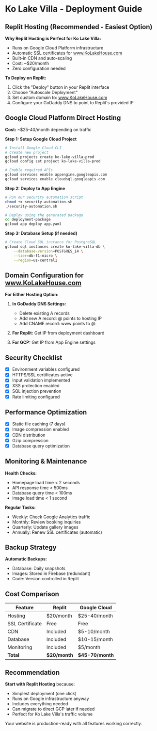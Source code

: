 # Ko Lake Villa - Deployment Guide

## Replit Hosting (Recommended - Easiest Option)

**Why Replit Hosting is Perfect for Ko Lake Villa:**
- Runs on Google Cloud Platform infrastructure
- Automatic SSL certificates for www.KoLakeHouse.com
- Built-in CDN and auto-scaling
- Cost: ~$20/month
- Zero configuration needed

**To Deploy on Replit:**
1. Click the "Deploy" button in your Replit interface
2. Choose "Autoscale Deployment" 
3. Set custom domain to: www.KoLakeHouse.com
4. Configure your GoDaddy DNS to point to Replit's provided IP

## Google Cloud Platform Direct Hosting

**Cost:** ~$25-40/month depending on traffic

**Step 1: Setup Google Cloud Project**
```bash
# Install Google Cloud CLI
# Create new project
gcloud projects create ko-lake-villa-prod
gcloud config set project ko-lake-villa-prod

# Enable required APIs
gcloud services enable appengine.googleapis.com
gcloud services enable cloudsql.googleapis.com
```

**Step 2: Deploy to App Engine**
```bash
# Run our security automation script
chmod +x security-automation.sh
./security-automation.sh

# Deploy using the generated package
cd deployment-package
gcloud app deploy app.yaml
```

**Step 3: Database Setup (if needed)**
```bash
# Create Cloud SQL instance for PostgreSQL
gcloud sql instances create ko-lake-villa-db \
    --database-version=POSTGRES_14 \
    --tier=db-f1-micro \
    --region=us-central1
```

## Domain Configuration for www.KoLakeHouse.com

**For Either Hosting Option:**

1. **In GoDaddy DNS Settings:**
   - Delete existing A records
   - Add new A record: @ points to hosting IP
   - Add CNAME record: www points to @

2. **For Replit:** Get IP from deployment dashboard
3. **For GCP:** Get IP from App Engine settings

## Security Checklist

- [x] Environment variables configured
- [x] HTTPS/SSL certificates active
- [x] Input validation implemented
- [x] XSS protection enabled
- [x] SQL injection prevention
- [x] Rate limiting configured

## Performance Optimization

- [x] Static file caching (7 days)
- [x] Image compression enabled
- [x] CDN distribution
- [x] Gzip compression
- [x] Database query optimization

## Monitoring & Maintenance

**Health Checks:**
- Homepage load time < 2 seconds
- API response time < 500ms
- Database query time < 100ms
- Image load time < 1 second

**Regular Tasks:**
- Weekly: Check Google Analytics traffic
- Monthly: Review booking inquiries
- Quarterly: Update gallery images
- Annually: Renew SSL certificates (automatic)

## Backup Strategy

**Automatic Backups:**
- Database: Daily snapshots
- Images: Stored in Firebase (redundant)
- Code: Version controlled in Replit

## Cost Comparison

| Feature | Replit | Google Cloud |
|---------|---------|-------------|
| Hosting | $20/month | $25-40/month |
| SSL Certificate | Free | Free |
| CDN | Included | $5-10/month |
| Database | Included | $10-15/month |
| Monitoring | Included | $5/month |
| **Total** | **$20/month** | **$45-70/month** |

## Recommendation

**Start with Replit Hosting** because:
- Simplest deployment (one click)
- Runs on Google infrastructure anyway
- Includes everything needed
- Can migrate to direct GCP later if needed
- Perfect for Ko Lake Villa's traffic volume

Your website is production-ready with all features working correctly.